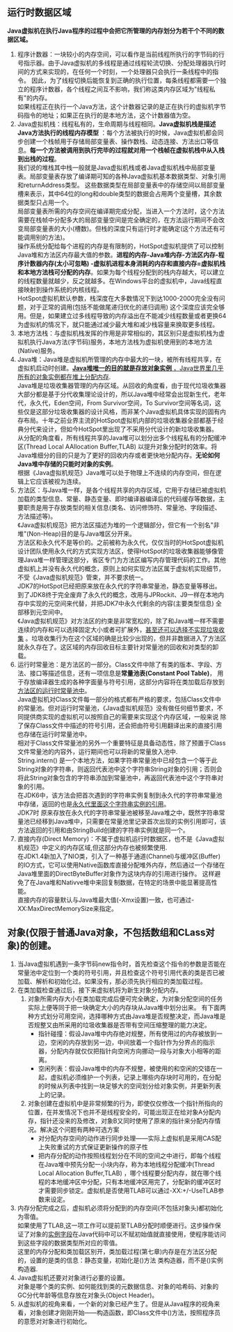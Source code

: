 ## 运行时数据区域

**Java虚拟机在执行Java程序的过程中会把它所管理的内存划分为若干个不同的数据区域。**

1. 程序计数器：一块较小的内存空间，可以看作是当前线程所执行的字节码的行号指示器。由于Java虚拟机的多线程是通过线程轮流切换、分配处理器执行时间的方式来实现的，在任何一个时刻，一个处理器只会执行一条线程中的指令。
   因此，为了线程切换后能恢复到正确的执行位置，每条线程都需要一个独立的程序计数器，各个线程之间互不影响，我们称这类内存区域为"线程私有"的内存。  
   如果线程正在执行一个Java方法，这个计数器记录的是正在执行的虚拟机字节码指令的地址；如果正在执行的是本地方法，这个计数器值为空。
2. Java虚拟机栈：线程私有的，生命周期与线程相同。**Java虚拟机栈是描述Java方法执行的线程内存模型**
   ：每个方法被执行的时候，Java虚拟机都会同步创建一个栈帧用于存储局部变量表、操作数栈、动态连接、方法出口等信息。**每一个方法被调用到执行完毕的过程就对用一个栈帧在虚拟机栈中从入栈到出栈的过程**。  
   我们说的堆栈其中栈一般就是Java虚拟机栈或者Java虚拟机栈中局部变量表。局部变量表存放了编译期可知的各种Java虚拟机基本数据类型、对象引用和returnAddress类型。
   这些数据类型在局部变量表中的存储空间以局部变量槽来表示，其中64位的long和double类型的数据会占用两个变量槽，其余数据类型只占用一个。  
   局部变量表所需的内存空间在编译期完成分配，当进入一个方法时，这个方法需要在栈帧中分配多大的局部变量空间是完全确定的，在方法运行期间不会改变局部变量表的大小(槽数)。但栈的深度只有运行时才能确定(这个方法还有可能调用别的方法)。  
   操作系统分配给每个进程的内存是有限制的，HotSpot虚拟机提供了可以控制Java堆和方法区内存最大值的参数。**进程的内存-Java堆内存-方法区内存-程序计数器内存(太小可忽略)
   -虚拟机进程本身消耗的内存和直接内存=虚拟机栈和本地方法栈可分配的内存**。如果为每个线程分配到的栈内存越大，可以建立的线程数量就越少，反之就越多。在Windows平台的虚拟机中，Java线程直接映射到操作系统的内核线程。  
   HotSpot虚拟机默认参数，栈深度在大多数情况下到达1000-2000完全没有问题，对于正常的调用(包括不能做尾递归优化的递归调用)
   这个深度应该完全够用。但是，如果建立过多线程导致的内存溢出在不能减少线程数量或者更换64为虚拟机的情况下，就只能通过减少最大堆和减少栈容量来换取更多线程。
3. 本地方法栈：与虚拟机栈发挥的作用是非常相似的，其区别只是虚拟机栈为虚拟机执行Java方法(字节码)服务，本地方法栈为虚拟机使用到的本地方法(Native)服务。
4. Java堆：Java堆是虚拟机所管理的内存中最大的一块，被所有线程共享，在虚拟机启动时创建。<u>**Java堆唯一的目的就是存放对象实例**
   ，Java世界里几乎所有的对象实例都在堆上分配内存</u>.  
   Java堆是垃圾收集器管理的内存区域。从回收的角度看，由于现代垃圾收集器大部分都是基于分代收集理论设计的，所以Java堆中经常会出现新生代，老年代，永久代，Eden空间，From Survivor空间，To
   Survivor空间等名词，这些仅是这部分垃圾收集器的设计风格，而非某个Java虚拟机具体实现的固有内存布局。十年之前业界主流的HotSpot虚拟机内部的垃圾收集器全部都基于经典分代来设计，但如今HotSpot里出现了不采用分代设计的新垃圾收集器。  
   从分配的角度看，所有线程共享的Java堆可以划分出多个线程私有的分配缓冲区(Thread Local AAllocation Buffer,TLAB)
   以提升对象分配时的效率。将Java堆细分的目的只是为了更好的回收内存或者更快地分配内存。**无论如何 Java堆中存储的只能时对象的实例**。  
   根据《Java虚拟机规范》Java堆可以处于物理上不连续的内存空间，但在逻辑上它应该被视为连续。
5. 方法区：与Java堆一样，是各个线程共享的内存区域，它用于存储已被虚拟机加载的类型信息、常量、静态变量、即时编译器编译后的代码缓存等数据，主要职责是用于存放类型的相关信息(类名、访问修饰符、常量池、字段描述、方法描述等)。  
   《Java虚拟机规范》把方法区描述为堆的一个逻辑部分，但它有一个别名"非堆"(Non-Heap)目的是与Java堆区分开来。  
   方法区和永久代不是等价的。之前被称为永久代，仅仅当时的HotSpot虚拟机设计团队使用永久代的方式实现方法区，使得HotSpot的垃圾收集器能够像管理Java堆一样管理这部分，省区专门为方法区编写内存管理代码的工作。其他虚拟机上并没有永久代的概念，原则上如何实现方法区属于虚拟机实现细节，不受《Java虚拟机规范》管束，并不要求统一。  
   JDK7的HotSpot已经把原来放在永久代的字符串常量池，静态变量等移出。到了JDK8终于完全废弃了永久代的概念，改用与JPRockit、J9一样在本地内存中实现的元空间来代替，并把JDK7中永久代剩余的内容(主要类型信息)
   全部移到元空间中。  
   《Java虚拟机规范》对方法区的约束是非常宽松的，除了和Java堆一样不需要连续的内存和可以选择固定大小或者可扩展外，<u>甚至还可以选择不实现垃圾收集</u>
   。垃圾收集行为在这个区域的确是比较少出现的，但并非数据进入了方法区就永久存在了。这区域的内存回收目标主要针对常量池的回收和对类型的卸载。
6. 运行时常量池：是方法区的一部分。Class文件中除了有类的版本、字段、方法、接口等描述信息，还有一项信息是**常量池表(Constant Pool Table)**，
   用于存放编译器生成的各种字面量与符号引用，这部分内容将在类加载后存放到<u>方法区的运行时常量池中</u>。  
   Java虚拟机对Class文件每一部分的格式都有严格的要求，包括Class文件中的常量池。但对运行时常量池，《Java虚拟机规范》没有做任何细节要求，不同提供商实现的虚拟机可以按照自己的需要来实现这个内存区域，一般来说
   除了保存Class文件中描述的符号引用，还会把由符号引用翻译出来的直接引用也存储在运行时常量池中。  
   相对于Class文件常量池的另外一个重要特征是具备动态性，除了预置于Class文件常量池的内容外，运行期间也可以将新的常量放入池中.  
   String.intern()
   是一个本地方法，如果字符串常量池中已经包含一个等于此String对象的字符串，则返回代表池中这个字符串String对象的引用；否则会将此String对象包含的字符串添加到常量池中，再返回代表池中这个字符串对象的引用。  
   在JDK6中，该方法会把首次遇到的字符串实例复制到永久代的字符串常量池中存储，返回的也是<u>永久代里面这个字符串实例的引用</u>。  
   JDK7时 原来存放在永久代的字符串常量池被移至Java堆之中，既然字符串常量池已经移到Java堆中，只需要在常量池里记录首次出现的实例引用即可，该方法返回的引用和由StringBuild创建的字符串实例就是同一个。
7. 直接内存(Direct Memory)：不属于虚拟机运行时数据区，也不是《Java虚拟机规范》中定义的内存区域,但这部分内存也被频繁使用.  
   在JDK1.4新加入了NIO类，引入了一种基于通道(Channel)与缓冲区(Buffer)
   的IO方式，它可以使用Native函数库直接分配堆外内存，然后通过一个存储在Java堆里面的DirectByteBuffer对象作为这块内存的引用进行操作。
   这样避免了在Java堆和Nativve堆中来回复制数据，在特定的场景中能显著提高性能。  
   直接内存的容量默认与Java堆最大值(-Xmx设置)一致，也可通过-XX:MaxDirectMemorySize来指定。

## 对象(仅限于普通Java对象，不包括数组和CLass对象)的创建。

1. 当Java虚拟机遇到一条字节码new指令时，首先检查这个指令的参数是否能在常量池中定位到一个类的符号引用，并且检查这个符号引用代表的类是否已被加载、解析和初始化过。如果没有，那必须先执行相应的类加载过程。
2. 在类加载检查通过后，接下来虚拟机将为新生对象分配内存。
    1. 对象所需内存大小在类加载完成后便可完全确定，为对象分配空间的任务实际上便等同于把一块确定大小的内存块从Java堆中划分出来。
       有下面两种方式划分可用空间，选择哪种方式由Java堆是否规整决定，而Java堆是否规整又由所采用的垃圾收集器是否带有空间压缩整理的能力决定。
        * 指针碰撞：假设Java堆中内存绝对规整，所有使用过的内存被放到一边，空闲的内存放到另一边，中间放着一个指针作为分界点的指示器，分配内存就仅仅把指针向空闲方向挪动一段与对象大小相等的距离。
        * 空闲列表：假设Java堆中的内存不规整，被使用的和空闲的交错在一起，虚拟机必须维护一个列表，记录上哪些内存块时可用的，在分配的时候从列表中找到一块足够大的空间划分给对象实例，并更新列表上的记录。
    2. 对象创建在虚拟机中是非常频繁的行为，即使仅仅修改一个指针所指向的位置，在并发情况下也并不是线程安全的，可能出现正在给对象A分配内存，指针还没来的及修改，对象B又同时使用了原来的指针来分配内存情况。解决这个问题有两种可选方案
        * 对分配内存空间的动作进行同步处理——实际上虚拟机是采用CAS配上失败重试的方式保证更新操作的原子性
        * 把内存分配的动作按照线程划分在不同的空间之中进行，即每个线程在Java堆中预先分配一小块内存，称为本地线程分配缓冲(Thread Local Allocation Buffer,TLAB)
          ，哪个线程要分配内存，就在哪个线程的本地缓冲区中分配，只有本地缓冲区用完了，分配新的缓冲区时才需要同步锁定。虚拟机是否使用TLAB可以通过-XX:+/-UseTLAB参数来设定。
3. 内存分配完成之后，虚拟机必须将分配到的内存空间(不包括对象头)都初始化为零值。  
   如果使用了TLAB,这一项工作可以提前至TLAB分配时顺便进行。这步操作保证了对象的<u>实例字段</u>在Java代码中可以不赋初始值就直接使用，使程序能访问到这些字段的数据类型所对应的零值。  
   这里的内存分配和类加载区别开，类加载过程(第七章)内存是在方法区分配的，设置的是类的信息：静态变量，初始化是<clinit>()方法 类构造器，而不是<init>()实例构造器.
4. Java虚拟机还要对对象进行必要的设置。  
   对象是哪个类的实例、如何能找到类的元数据信息、对象的哈希码、对象的GC分代年龄等信息存放在对象头(Object Header)。
5. 从虚拟机的视角来看，一个新的对象已经产生了。但是从Java程序的视角来看，对象创建才刚刚开始——构造函数，即Class文件中<init>()方法，按照程序员的意愿对对象进行初始化。




